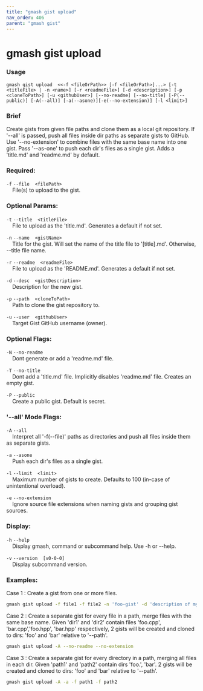 ```yaml
---
title: "gmash gist upload"
nav_order: 406
parent: "gmash gist"
---
```


# gmash gist upload

### Usage
`gmash gist upload  <<-f <fileOrPath>> [-f <fileOrPath>]...> [-t <titleFile> | -n <name>] [-r <readmeFile>] [-d <description>] [-p <cloneToPath>] [-u <githubUser>] [--no-readme] [--no-title] [-P(--public)] [-A(--all)] [-a(--asone)][-e(--no-extension)] [-l <limit>]`

### Brief
Create gists from given file paths and clone them as a local git
repository. If '--all' is passed, push all files inside dir paths as
separate gists to GitHub. Use '--no-extension' to combine files with the
same base name into one gist. Pass '--as-one' to push each dir's files as
a single gist. Adds a 'title.md' and 'readme.md' by default.

### Required:
`-f`  `--file  <filePath>` \
&nbsp;&nbsp;&nbsp;&nbsp;File(s) to upload to the gist.

### Optional Params:
`-t`  `--title  <titleFile>` \
&nbsp;&nbsp;&nbsp;&nbsp;File to upload as the 'title.md'. Generates a default if not set.

`-n`  `--name  <gistName>` \
&nbsp;&nbsp;&nbsp;&nbsp;Title for the gist. Will set the name of the title file to   '[title].md'. Otherwise, --title file name.

`-r`  `--readme  <readmeFile>` \
&nbsp;&nbsp;&nbsp;&nbsp;File to upload as the 'README.md'. Generates a default if not set.

`-d`  `--desc  <gistDescription>` \
&nbsp;&nbsp;&nbsp;&nbsp;Description for the new gist.

`-p`  `--path  <cloneToPath>` \
&nbsp;&nbsp;&nbsp;&nbsp;Path to clone the gist repository to.

`-u`  `--user  <githubUser>` \
&nbsp;&nbsp;&nbsp;&nbsp;Target Gist GitHub username (owner).

### Optional Flags:
`-N`  `--no-readme` \
&nbsp;&nbsp;&nbsp;&nbsp;Dont generate or add a 'readme.md' file.

`-T`  `--no-title` \
&nbsp;&nbsp;&nbsp;&nbsp;Dont add a 'title.md' file. Implicitly disables 'readme.md' file.   Creates an empty gist.

`-P`  `--public` \
&nbsp;&nbsp;&nbsp;&nbsp;Create a public gist. Default is secret.

### '--all' Mode Flags:
`-A`  `--all` \
&nbsp;&nbsp;&nbsp;&nbsp;Interpret all '-f(--file)' paths as directories and push all files   inside them as separate gists.

`-a`  `--asone` \
&nbsp;&nbsp;&nbsp;&nbsp;Push each dir's files as a single gist.

`-l`  `--limit  <limit>` \
&nbsp;&nbsp;&nbsp;&nbsp;Maximum number of gists to create. Defaults to 100 (in-case of   unintentional overload).

`-e`  `--no-extension` \
&nbsp;&nbsp;&nbsp;&nbsp;Ignore source file extensions when naming gists and grouping gist   sources.

### Display:
`-h`  `--help` \
&nbsp;&nbsp;&nbsp;&nbsp;Display gmash, command or subcommand help. Use -h or --help.

`-v`  `--version  [v0-0-0]` \
&nbsp;&nbsp;&nbsp;&nbsp;Display subcommand version.

### Examples:
Case 1 : Create a gist from one or more files.
``` bash
gmash gist upload -f file1 -f file2 -n 'foo-gist' -d 'description of my gist'
```

Case 2 : Create a separate gist for every file in a path, merge files with the same base name.
Given 'dir1' and 'dir2' contain files 'foo.cpp', 'bar.cpp','foo.hpp', 'bar.hpp' respectively,
2 gists will be created and cloned to dirs: 'foo' and 'bar' relative to '--path'.
``` bash
gmash gist upload -A --no-readme --no-extension
```

Case 3 : Create a separate gist for every directory in a path, merging all files in each dir.
Given 'path1' and 'path2' contain dirs 'foo.', 'bar'. 2 gists will be created and cloned to
dirs: 'foo' and 'bar' relative to '--path'.
``` bash
gmash gist upload -A -a -f path1 -f path2
```
